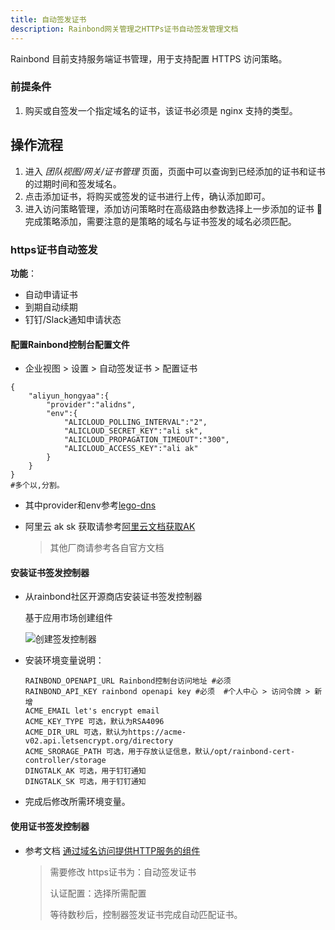 ```yaml
---
title: 自动签发证书
description: Rainbond网关管理之HTTPs证书自动签发管理文档
---
```


Rainbond 目前支持服务端证书管理，用于支持配置 HTTPS 访问策略。

### 前提条件

1. 购买或自签发一个指定域名的证书，该证书必须是 nginx 支持的类型。

## 操作流程

1. 进入 _团队视图/网关/证书管理_ 页面，页面中可以查询到已经添加的证书和证书的过期时间和签发域名。
2. 点击添加证书，将购买或签发的证书进行上传，确认添加即可。
3. 进入访问策略管理，添加访问策略时在高级路由参数选择上一步添加的证书  完成策略添加，需要注意的是策略的域名与证书签发的域名必须匹配。

### https证书自动签发

**功能**：

- 自动申请证书
- 到期自动续期
- 钉钉/Slack通知申请状态

#### 配置Rainbond控制台配置文件

* 企业视图 > 设置 > 自动签发证书 > 配置证书

```shell
{
    "aliyun_hongyaa":{
        "provider":"alidns",
        "env":{
            "ALICLOUD_POLLING_INTERVAL":"2",
            "ALICLOUD_SECRET_KEY":"ali sk",
            "ALICLOUD_PROPAGATION_TIMEOUT":"300",
            "ALICLOUD_ACCESS_KEY":"ali ak"
        }
    }
}
#多个以,分割。
```

* 其中provider和env参考[lego-dns](https://go-acme.github.io/lego/dns/)

* 阿里云 ak sk 获取请参考[阿里云文档获取AK](https://help.aliyun.com/document_detail/142101.html?spm=5176.11065259.1996646101.searchclickresult.4d8c32ddBdahDa)

  > 其他厂商请参考各自官方文档

#### 安装证书签发控制器

* 从rainbond社区开源商店安装证书签发控制器

  基于应用市场创建组件

  ![创建签发控制器](https://grstatic.oss-cn-shanghai.aliyuncs.com/images/docs/5.2/install-https-cert/install-rainbond-cert-controller.png)

* 安装环境变量说明：

  ```shell
  RAINBOND_OPENAPI_URL Rainbond控制台访问地址 #必须
  RAINBOND_API_KEY rainbond openapi key #必须  #个人中心 > 访问令牌 > 新增
  ACME_EMAIL let's encrypt email
  ACME_KEY_TYPE 可选，默认为RSA4096
  ACME_DIR_URL 可选，默认为https://acme-v02.api.letsencrypt.org/directory
  ACME_SRORAGE_PATH 可选，用于存放认证信息，默认/opt/rainbond-cert-controller/storage
  DINGTALK_AK 可选，用于钉钉通知
  DINGTALK_SK 可选，用于钉钉通知
  ```

* 完成后修改所需环境变量。

#### 使用证书签发控制器

* 参考文档 [通过域名访问提供HTTP服务的组件](/docs/use-manual/user-manual/gateway/domain)

  > 需要修改 https证书为：自动签发证书
  >
  > 认证配置：选择所需配置
  >
  > 等待数秒后，控制器签发证书完成自动匹配证书。
